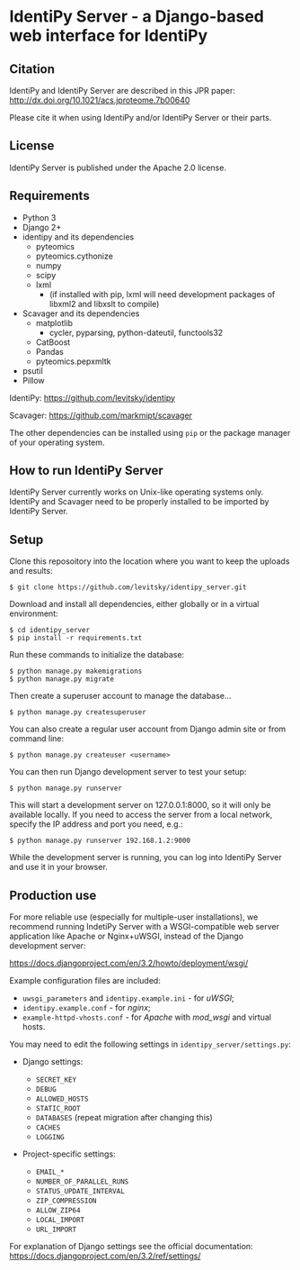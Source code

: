 IdentiPy Server - a Django-based web interface for IdentiPy
============================================================

Citation
--------

IdentiPy and IdentiPy Server are described in this JPR paper: http://dx.doi.org/10.1021/acs.jproteome.7b00640

Please cite it when using IdentiPy and/or IdentiPy Server or their parts.

License
-------

IdentiPy Server is published under the Apache 2.0 license.


Requirements
------------

 - Python 3
 - Django 2+
 - identipy and its dependencies
    * pyteomics
    * pyteomics.cythonize
    * numpy
    * scipy
    * lxml
      + (if installed with pip, lxml will need development packages of libxml2 and libxslt to compile)
 - Scavager and its dependencies
    * matplotlib
       + cycler, pyparsing, python-dateutil, functools32
    * CatBoost
    * Pandas
    * pyteomics.pepxmltk
 - psutil
 - Pillow

IdentiPy: https://github.com/levitsky/identipy

Scavager: https://github.com/markmipt/scavager

The other dependencies can be installed using `pip` or the package manager of your operating system.

How to run IdentiPy Server
--------------------------

IdentiPy Server currently works on Unix-like operating systems only.
IdentiPy and Scavager need to be properly installed to be imported by IdentiPy Server.

Setup
-----

Clone this reposoitory into the location where you want to keep the uploads and results:
```
$ git clone https://github.com/levitsky/identipy_server.git
```
Download and install all dependencies, either globally or in a virtual environment:

```
$ cd identipy_server
$ pip install -r requirements.txt
```
Run these commands to initialize the database:

```
$ python manage.py makemigrations
$ python manage.py migrate
```

Then create a superuser account to manage the database...

```
$ python manage.py createsuperuser
```
You can also create a regular user account from Django admin site or from command line:

```
$ python manage.py createuser <username>
```

You can then run Django development server to test your setup:

```
$ python manage.py runserver
```

This will start a development server on 127.0.0.1:8000, so it will only be available locally.
If you need to access the server from a local network, specify the IP address and port you need, e.g.:

```
$ python manage.py runserver 192.168.1.2:9000
```

While the development server is running, you can log into IdentiPy Server and use it in your browser.

Production use
--------------

For more reliable use (especially for multiple-user installations), we recommend running IndetiPy Server with a WSGI-compatible
web server application like Apache or Nginx+uWSGI, instead of the Django development server:

https://docs.djangoproject.com/en/3.2/howto/deployment/wsgi/

Example configuration files are included:

 - `uwsgi_parameters` and `identipy.example.ini` - for _uWSGI_;
 - `identipy.example.conf` - for _nginx_;
 - `example-httpd-vhosts.conf` - for _Apache_ with _mod_wsgi_ and virtual hosts.

You may need to edit the following settings in `identipy_server/settings.py`:

  - Django settings:

    - `SECRET_KEY`
    - `DEBUG`
    - `ALLOWED_HOSTS`
    - `STATIC_ROOT`
    - `DATABASES` (repeat migration after changing this)
    - `CACHES`
    - `LOGGING`

  - Project-specific settings:

    - `EMAIL_*`
    - `NUMBER_OF_PARALLEL_RUNS`
    - `STATUS_UPDATE_INTERVAL`
    - `ZIP_COMPRESSION`
    - `ALLOW_ZIP64`
    - `LOCAL_IMPORT`
    - `URL_IMPORT`


For explanation of Django settings see the official documentation: https://docs.djangoproject.com/en/3.2/ref/settings/
